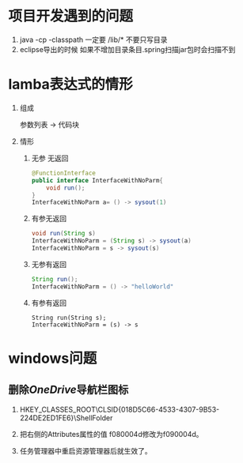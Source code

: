 # 项目开发遇到的问题

1. java -cp -classpath 一定要 /lib/* 不要只写目录
2. eclipse导出的时候 如果不增加目录条目.spring扫描jar包时会扫描不到



# lamba表达式的情形

1. 组成 

   参数列表 ->  代码块

2. 情形

   1. 无参 无返回

      ```java
      @FunctionInterface
      public interface InterfaceWithNoParm{
          void run();
      }
      InterfaceWithNoParm a= () -> sysout(1)
      ```

   2. 有参无返回

      ```java
      void run(String s)
      InterfaceWithNoParm = (String s) -> sysout(a)
      InterfaceWithNoParm = s -> sysout(s)
      ```

   3. 无参有返回

      ```java
      String run();
      InterfaceWithNoParm = () -> "helloWorld"
      ```

   4. 有参有返回

      ```
      String run(String s);
      InterfaceWithNoParm = (s) -> s
      ```

      

# windows问题

## 删除*OneDrive*导航栏图标

1. HKEY_CLASSES_ROOT\CLSID\{018D5C66-4533-4307-9B53-224DE2ED1FE6}\ShellFolder

2. 把右侧的Attributes属性的值 f080004d修改为f090004d。

3. 任务管理器中重启资源管理器后就生效了。

